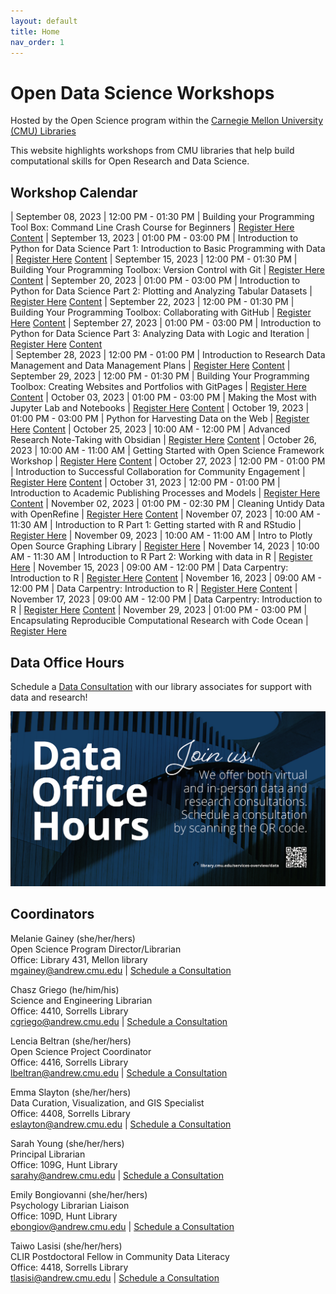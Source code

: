 ```yaml
---
layout: default
title: Home
nav_order: 1
---
```

# Open Data Science Workshops
Hosted by the Open Science program within the
[Carnegie Mellon University (CMU) Libraries](https://www.library.cmu.edu/)

This website highlights workshops from CMU libraries that help
build computational skills for Open Research and Data Science.

## Workshop Calendar

| September 08, 2023 | 12:00 PM - 01:30 PM | Building your Programming Tool Box: Command Line Crash Course for Beginners | [Register Here](https://cmu.libcal.com/event/11068306) [Content](cli/cli_main.md)
| September 13, 2023 | 01:00 PM - 03:00 PM | Introduction to Python for Data Science Part 1: Introduction to Basic Programming with Data | [Register Here](https://cmu.libcal.com/event/11101229) [Content](Python_Series_Materials/part_1/part_1.md)
| September 15, 2023 | 12:00 PM - 01:30 PM | Building Your Programming Toolbox: Version Control with Git | [Register Here](https://cmu.libcal.com/event/11108087) [Content](Git_Materials/index.md)
| September 20, 2023 | 01:00 PM - 03:00 PM | Introduction to Python for Data Science Part 2: Plotting and Analyzing Tabular Datasets | [Register Here](https://cmu.libcal.com/event/11101249) [Content](Python_Series_Materials/part_2/part_2.md)
| September 22, 2023 | 12:00 PM - 01:30 PM | Building Your Programming Toolbox: Collaborating with GitHub | [Register Here](https://cmu.libcal.com/event/11108299) [Content](GH_Materials/index.md)
| September 27, 2023 | 01:00 PM - 03:00 PM | Introduction to Python for Data Science Part 3: Analyzing Data with Logic and Iteration | [Register Here](https://cmu.libcal.com/event/11101275) [Content](Python_Series_Materials/part_3/part_3.md)  
| September 28, 2023 | 12:00 PM - 01:00 PM | Introduction to Research Data Management and Data Management Plans | [Register Here](https://cmu.libcal.com/event/11054938) [Content](content/rdm.md)
| September 29, 2023 | 12:00 PM - 01:30 PM | Building Your Programming Toolbox: Creating Websites and Portfolios with GitPages | [Register Here](https://cmu.libcal.com/event/11108435) [Content](content/git_github.md)
| October 03, 2023 | 01:00 PM - 03:00 PM | Making the Most with Jupyter Lab and Notebooks | [Register Here](https://cmu.libcal.com/event/11067479) [Content](Python_Series_Materials/making_the_most_jupyter.md)
| October 19, 2023 | 01:00 PM - 03:00 PM | Python for Harvesting Data on the Web | [Register Here](https://cmu.libcal.com/event/11067535) [Content](Python_Series_Materials/python_harvesting/py_harvest_main.md)
| October 25, 2023 | 10:00 AM - 12:00 PM | Advanced Research Note-Taking with Obsidian | [Register Here](https://cmu.libcal.com/event/11101345) [Content](content/obsidian.md)
| October 26, 2023 | 10:00 AM - 11:00 AM | Getting Started with Open Science Framework Workshop | [Register Here](https://cmu.libcal.com/event/11067730) [Content](content/osf.md)
| October 27, 2023 | 12:00 PM - 01:00 PM | Introduction to Successful Collaboration for Community Engagement | [Register Here](https://cmu.libcal.com/event/11174360) [Content](content/community_engagement.md)
| October 31, 2023 | 12:00 PM - 01:00 PM | Introduction to Academic Publishing Processes and Models | [Register Here](https://cmu.libcal.com/event/11055001) [Content](content/publishing.md)
| November 02, 2023 | 01:00 PM - 02:30 PM | Cleaning Untidy Data with OpenRefine | [Register Here](https://cmu.libcal.com/event/11068024) [Content](content/openrefine.md)
| November 07, 2023 | 10:00 AM - 11:30 AM | Introduction to R Part 1: Getting started with R and RStudio | [Register Here](https://cmu.libcal.com/event/11068042)
| November 09, 2023 | 10:00 AM - 11:00 AM | Intro to Plotly Open Source Graphing Library | [Register Here](https://cmu.libcal.com/event/11067880)
| November 14, 2023 | 10:00 AM - 11:30 AM | Introduction to R Part 2: Working with data in R | [Register Here](https://cmu.libcal.com/event/11068056)
| November 15, 2023 | 09:00 AM - 12:00 PM | Data Carpentry: Introduction to R | [Register Here](https://cmu.libcal.com/event/11098020) [Content](https://datacarpentry.org/socialsci-workshop/)
| November 16, 2023 | 09:00 AM - 12:00 PM | Data Carpentry: Introduction to R | [Register Here](https://cmu.libcal.com/event/11098021) [Content](https://datacarpentry.org/socialsci-workshop/)
| November 17, 2023 | 09:00 AM - 12:00 PM | Data Carpentry: Introduction to R | [Register Here](https://cmu.libcal.com/event/11098022) [Content](https://datacarpentry.org/socialsci-workshop/)
| November 29, 2023 | 01:00 PM - 03:00 PM | Encapsulating Reproducible Computational Research with Code Ocean | [Register Here](https://cmu.libcal.com/event/11110715)

## Data Office Hours

Schedule a [Data Consultation](https://library.cmu.edu/service/data-office-hours) with our library associates for support with data and research!

![Data Office Hours Flyer](content/img/data-office-hours.png)

## Coordinators

Melanie Gainey (she/her/hers)  
Open Science Program Director/Librarian  
Office: Library 431, Mellon library  
[mgainey@andrew.cmu.edu](mailto:mgainey@andrew.cmu.edu) | [Schedule a Consultation](https://cmu.libcal.com/appointment/42420)

Chasz Griego (he/him/his)  
Science and Engineering Librarian  
Office: 4410, Sorrells Library  
[cgriego@andrew.cmu.edu](mailto:cgriego@andrew.cmu.edu) | [Schedule a Consultation](https://cmu.libcal.com/appointments/cgriego)

Lencia Beltran (she/her/hers)  
Open Science Project Coordinator  
Office: 4416, Sorrells Library  
[lbeltran@andrew.cmu.edu](mailto:lbeltran@andrew.cmu.edu) | [Schedule a Consultation](https://cmu.libcal.com/appointments/lencia)

Emma Slayton (she/her/hers)  
Data Curation, Visualization, and GIS Specialist  
Office: 4408, Sorrells Library  
[eslayton@andrew.cmu.edu](mailto:eslayton@andrew.cmu.edu) | [Schedule a Consultation](https://cmu.libcal.com/appointment/41060)

Sarah Young (she/her/hers)  
Principal Librarian  
Office: 109G, Hunt Library  
[sarahy@andrew.cmu.edu](mailto:sarahy@andrew.cmu.edu) | [Schedule a Consultation](https://cmu.libcal.com/appointments/sarahy)

Emily Bongiovanni (she/her/hers)  
Psychology Librarian Liaison  
Office: 109D, Hunt Library  
[ebongiov@andrew.cmu.edu](mailto:ebongiov@andrew.cmu.edu) | [Schedule a Consultation](https://cmu.libcal.com/appointments/emily)  

Taiwo Lasisi (she/her/hers)  
CLIR Postdoctoral Fellow in Community Data Literacy  
Office: 4418, Sorrells Library  
[tlasisi@andrew.cmu.edu](mailto:tlasisi@andrew.cmu.edu) | [Schedule a Consultation](https://cmu.libcal.com/appointments/TaiwoLasisi)  
